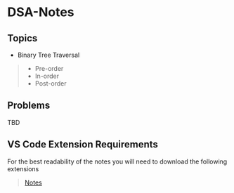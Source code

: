 # DSA-Notes

## Topics
* Binary Tree Traversal
> - Pre-order
> - In-order
> - Post-order
 
## Problems
TBD

## VS Code Extension Requirements
For the best readability of the notes you will need to download the following extensions
> [Notes](https://marketplace.visualstudio.com/items?itemName=canadaduane.notes)

